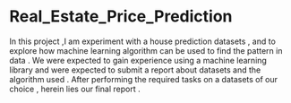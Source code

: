 # Real_Estate_Price_Prediction
In this project ,I am experiment with a house prediction datasets , and to explore how machine learning algorithm can be used to find the pattern in data . We were expected to gain experience using a machine learning library and were expected to submit a report about datasets and the algorithm used . After performing the required tasks on a datasets of our choice , herein lies our final report .   

